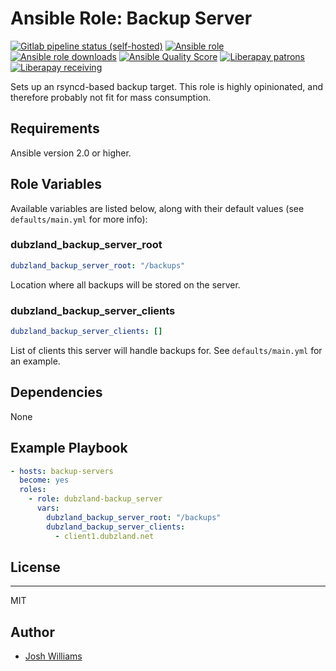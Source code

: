 # Ansible Role: Backup Server
[![Gitlab pipeline status (self-hosted)](https://img.shields.io/gitlab/pipeline/dubzland/ansible-role-backup-server/main?gitlab_url=https%3A%2F%2Fgit.dubzland.net)](https://git.dubzland.net/dubzland/ansible-role-backup-server/pipelines)
[![Ansible role](https://img.shields.io/ansible/role/50086)](https://galaxy.ansible.com/dubzland/backup_server)
[![Ansible role downloads](https://img.shields.io/ansible/role/d/50086)](https://galaxy.ansible.com/dubzland/backup_server)
[![Ansible Quality Score](https://img.shields.io/ansible/quality/50086)](https://galaxy.ansible.com/dubzland/backup_server)
[![Liberapay patrons](https://img.shields.io/liberapay/patrons/jdubz)](https://liberapay.com/jdubz/donate)
[![Liberapay receiving](https://img.shields.io/liberapay/receives/jdubz)](https://liberapay.com/jdubz/donate)

Sets up an rsyncd-based backup target.  This role is highly opinionated, and
therefore probably not fit for mass consumption.

## Requirements

Ansible version 2.0 or higher.

## Role Variables

Available variables are listed below, along with their default values (see
    `defaults/main.yml` for more info):

### dubzland_backup_server_root

```yaml
dubzland_backup_server_root: "/backups"
```

Location where all backups will be stored on the server.

### dubzland_backup_server_clients

```yaml
dubzland_backup_server_clients: []
```

List of clients this server will handle backups for.  See `defaults/main.yml`
for an example.

## Dependencies

None

## Example Playbook

```yaml
- hosts: backup-servers
  become: yes
  roles:
    - role: dubzland-backup_server
      vars:
        dubzland_backup_server_root: "/backups"
        dubzland_backup_server_clients:
          - client1.dubzland.net
```

## License
-------

MIT

## Author

* [Josh Williams](https://codingprime.com)
